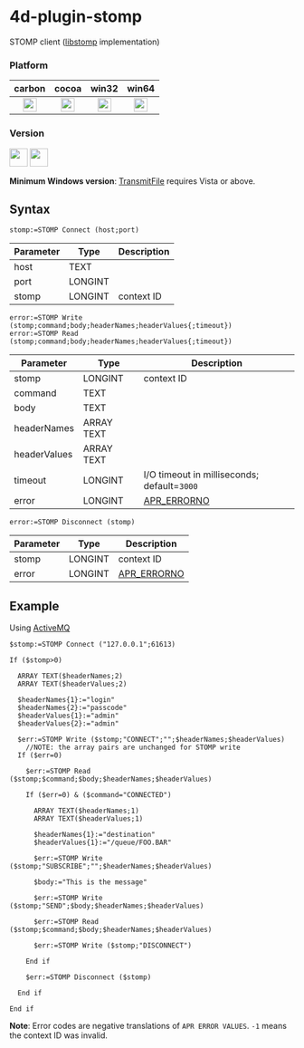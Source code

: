 # 4d-plugin-stomp
STOMP client ([libstomp](https://github.com/a3linux/libstomp) implementation)

### Platform

| carbon | cocoa | win32 | win64 |
|:------:|:-----:|:---------:|:---------:|
|<img src="https://cloud.githubusercontent.com/assets/1725068/22371562/1b091f0a-e4db-11e6-8458-8653954a7cce.png" width="24" height="24" />|<img src="https://cloud.githubusercontent.com/assets/1725068/22371562/1b091f0a-e4db-11e6-8458-8653954a7cce.png" width="24" height="24" />|<img src="https://cloud.githubusercontent.com/assets/1725068/22371562/1b091f0a-e4db-11e6-8458-8653954a7cce.png" width="24" height="24" />|<img src="https://cloud.githubusercontent.com/assets/1725068/22371562/1b091f0a-e4db-11e6-8458-8653954a7cce.png" width="24" height="24" />|

### Version

<img src="https://cloud.githubusercontent.com/assets/1725068/18940649/21945000-8645-11e6-86ed-4a0f800e5a73.png" width="32" height="32" /> <img src="https://cloud.githubusercontent.com/assets/1725068/18940648/2192ddba-8645-11e6-864d-6d5692d55717.png" width="32" height="32" />

**Minimum Windows version**: [TransmitFile](https://msdn.microsoft.com/en-us/library/windows/desktop/ms740565(v=vs.85).aspx) requires Vista or above.

## Syntax

```
stomp:=STOMP Connect (host;port)
```

Parameter|Type|Description
------------|------------|----
host|TEXT|
port|LONGINT|
stomp|LONGINT|context ID

```
error:=STOMP Write (stomp;command;body;headerNames;headerValues{;timeout})
error:=STOMP Read (stomp;command;body;headerNames;headerValues{;timeout})
```

Parameter|Type|Description
------------|------------|----
stomp|LONGINT|context ID
command|TEXT|
body|TEXT|
headerNames|ARRAY TEXT|
headerValues|ARRAY TEXT|
timeout|LONGINT|I/O timeout in milliseconds; default=``3000``
error|LONGINT|[APR_ERRORNO](https://apr.apache.org/docs/apr/1.5/apr__errno_8h.html)
```
error:=STOMP Disconnect (stomp)
```

Parameter|Type|Description
------------|------------|----
stomp|LONGINT|context ID
error|LONGINT|[APR_ERRORNO](https://apr.apache.org/docs/apr/1.5/apr__errno_8h.html)

## Example

Using [ActiveMQ](http://activemq.apache.org/getting-started.html)

```
$stomp:=STOMP Connect ("127.0.0.1";61613)

If ($stomp>0)

  ARRAY TEXT($headerNames;2)
  ARRAY TEXT($headerValues;2)

  $headerNames{1}:="login"
  $headerNames{2}:="passcode"
  $headerValues{1}:="admin"
  $headerValues{2}:="admin"

  $err:=STOMP Write ($stomp;"CONNECT";"";$headerNames;$headerValues)
    //NOTE: the array pairs are unchanged for STOMP write
  If ($err=0)

    $err:=STOMP Read ($stomp;$command;$body;$headerNames;$headerValues)

    If ($err=0) & ($command="CONNECTED")

      ARRAY TEXT($headerNames;1)
      ARRAY TEXT($headerValues;1)

      $headerNames{1}:="destination"
      $headerValues{1}:="/queue/FOO.BAR"

      $err:=STOMP Write ($stomp;"SUBSCRIBE";"";$headerNames;$headerValues)

      $body:="This is the message"

      $err:=STOMP Write ($stomp;"SEND";$body;$headerNames;$headerValues)

      $err:=STOMP Read ($stomp;$command;$body;$headerNames;$headerValues)

      $err:=STOMP Write ($stomp;"DISCONNECT")

    End if 

    $err:=STOMP Disconnect ($stomp)

  End if 

End if 
```

**Note**: Error codes are negative translations of ``APR ERROR VALUES``. ``-1`` means the context ID was invalid.
